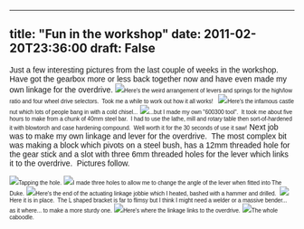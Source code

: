 
---
title: "Fun in the workshop"
date: 2011-02-20T23:36:00
draft: False
---

<span style="font-family: Verdana, sans-serif; font-size: x-small;"></span>
<span style="font-family: Verdana, sans-serif;">Just a few interesting pictures from the last couple of weeks in the workshop.  Have got the gearbox more or less back together now and have even made my own linkage for the overdrive.</span>
<a href="http://2.bp.blogspot.com/-7h22n5QaTeU/TWGevk3Ca9I/AAAAAAAACPI/YB-aRLLrq8k/s1600/IMG_1036.JPG"><span style="font-family: Verdana, sans-serif; font-size: x-small;"><img src="http://2.bp.blogspot.com/-7h22n5QaTeU/TWGevk3Ca9I/AAAAAAAACPI/YB-aRLLrq8k/s320/IMG_1036.JPG"/></span></a><span style="font-family: Verdana, sans-serif; font-size: x-small;">Here's the weird arrangement of levers and springs for the high/low ratio and four wheel drive selectors.  Took me a while to work out how it all works!  </span>
<a href="http://3.bp.blogspot.com/-EishL4QjoQY/TWGewzoH0gI/AAAAAAAACPM/qq2-Z1lWEFU/s1600/IMG_1049.JPG"><span style="font-family: Verdana, sans-serif; font-size: x-small;"><img src="http://3.bp.blogspot.com/-EishL4QjoQY/TWGewzoH0gI/AAAAAAAACPM/qq2-Z1lWEFU/s320/IMG_1049.JPG"/></span></a><span style="font-family: Verdana, sans-serif; font-size: x-small;">Here's the infamous castle nut which lots of people bang in with a cold chisel...</span>
<a href="http://3.bp.blogspot.com/-6B6BHqlfljI/TWGexm8VaXI/AAAAAAAACPQ/3JaWAlZO_bg/s1600/IMG_1051.JPG"><span style="font-family: Verdana, sans-serif; font-size: x-small;"><img src="http://3.bp.blogspot.com/-6B6BHqlfljI/TWGexm8VaXI/AAAAAAAACPQ/3JaWAlZO_bg/s320/IMG_1051.JPG"/></span></a><span style="font-family: Verdana, sans-serif; font-size: x-small;">...but I made my own "600300 tool".  It took me about five hours to make from a chunk of 40mm steel bar.  I had to use the lathe, mill and rotary table then sort-of-hardened it with blowtorch and case hardening compound.  Well worth it for the 30 seconds of use it saw!</span>
<span style="font-family: Verdana, sans-serif;">Next job was to make my own linkage and lever for the overdrive.  The most complex bit was making a block which pivots on a steel bush, has a 12mm threaded hole for the gear stick and a slot with three 6mm threaded holes for the lever which links it to the overdrive.  Pictures follow.</span>

<a href="http://4.bp.blogspot.com/-t5TnPqfMlSg/TWGeym_qrBI/AAAAAAAACPU/EHoeZ_qZYSQ/s1600/IMG_1068.JPG"><span style="font-family: Verdana, sans-serif; font-size: x-small;"><img src="http://4.bp.blogspot.com/-t5TnPqfMlSg/TWGeym_qrBI/AAAAAAAACPU/EHoeZ_qZYSQ/s320/IMG_1068.JPG"/></span></a><span style="font-family: Verdana, sans-serif; font-size: x-small;">Tapping the hole.</span>
<a href="http://2.bp.blogspot.com/-dP550z4njcY/TWGezHZ3WWI/AAAAAAAACPY/VE1D4ozHG1Q/s1600/IMG_1072.JPG"><span style="font-family: Verdana, sans-serif; font-size: x-small;"><img src="http://2.bp.blogspot.com/-dP550z4njcY/TWGezHZ3WWI/AAAAAAAACPY/VE1D4ozHG1Q/s320/IMG_1072.JPG"/></span></a><span style="font-family: Verdana, sans-serif; font-size: x-small;">I made three holes to allow me to change the angle of the lever when fitted into The Duke.</span>
<a href="http://2.bp.blogspot.com/-bONYf-Xi9jo/TWGez9qzIGI/AAAAAAAACPc/pLoGZozTLkE/s1600/IMG_1073.JPG"><span style="font-family: Verdana, sans-serif; font-size: x-small;"><img src="http://2.bp.blogspot.com/-bONYf-Xi9jo/TWGez9qzIGI/AAAAAAAACPc/pLoGZozTLkE/s320/IMG_1073.JPG"/></span></a><span style="font-family: Verdana, sans-serif; font-size: x-small;">Here's the end of the actuating linkage jobbie which I heated, bashed with a hammer and drilled. </span>
<a href="http://3.bp.blogspot.com/-C5EjrblxDe0/TWGe0-bYKoI/AAAAAAAACPg/hmfM4Bu4BTo/s1600/IMG_1074.JPG"><span style="font-family: Verdana, sans-serif; font-size: x-small;"><img src="http://3.bp.blogspot.com/-C5EjrblxDe0/TWGe0-bYKoI/AAAAAAAACPg/hmfM4Bu4BTo/s320/IMG_1074.JPG"/></span></a><span style="font-family: Verdana, sans-serif; font-size: x-small;">Here it is in place.  The L shaped bracket is far to flimsy but I think I might need a welder or a massive bender...  as it where... to make a more sturdy one.</span>
<a href="http://2.bp.blogspot.com/-u0mFmvIH3bY/TWGe1gR0IeI/AAAAAAAACPk/zEmRCkxLF8A/s1600/IMG_1075.JPG"><span style="font-family: Verdana, sans-serif; font-size: x-small;"><img src="http://2.bp.blogspot.com/-u0mFmvIH3bY/TWGe1gR0IeI/AAAAAAAACPk/zEmRCkxLF8A/s320/IMG_1075.JPG"/></span></a><span style="font-family: Verdana, sans-serif; font-size: x-small;">Here's where the linkage links to the overdrive.</span>
<a href="http://2.bp.blogspot.com/-GzqsaeRuY9k/TWGe8L8WJ2I/AAAAAAAACPo/R4AlH9tvqjg/s1600/IMG_1076.JPG"><span style="font-family: Verdana, sans-serif; font-size: x-small;"><img src="http://2.bp.blogspot.com/-GzqsaeRuY9k/TWGe8L8WJ2I/AAAAAAAACPo/R4AlH9tvqjg/s320/IMG_1076.JPG"/></span></a><span style="font-family: Verdana, sans-serif; font-size: x-small;">﻿The whole caboodle.</span>

